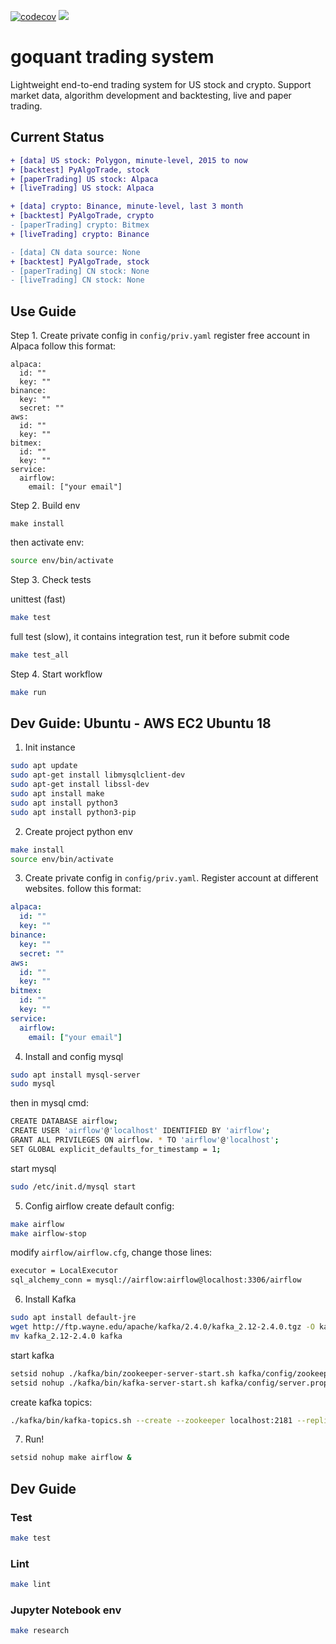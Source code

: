 [![codecov](https://codecov.io/gh/hyu2707/goquant/branch/master/graph/badge.svg)](https://codecov.io/gh/hyu2707/goquant)
![](https://github.com/hyu2707/goquant/workflows/.github/workflows/pythonapp.yml/badge.svg)
# goquant trading system
Lightweight end-to-end trading system for US stock and crypto. Support market data, algorithm development and backtesting, live and paper trading. 

## Current Status

```diff
+ [data] US stock: Polygon, minute-level, 2015 to now
+ [backtest] PyAlgoTrade, stock
+ [paperTrading] US stock: Alpaca
+ [liveTrading] US stock: Alpaca

+ [data] crypto: Binance, minute-level, last 3 month
+ [backtest] PyAlgoTrade, crypto
- [paperTrading] crypto: Bitmex
+ [liveTrading] crypto: Binance

- [data] CN data source: None
+ [backtest] PyAlgoTrade, stock
- [paperTrading] CN stock: None
- [liveTrading] CN stock: None
```

## Use Guide
Step 1. Create private config in `config/priv.yaml`
register free account in Alpaca
follow this format:
```
alpaca:
  id: ""
  key: ""
binance:
  key: ""
  secret: ""
aws:
  id: ""
  key: ""
bitmex:
  id: ""
  key: ""
service:
  airflow:
    email: ["your email"]
```
Step 2. Build env
```
make install
```
then activate env:
```bash
source env/bin/activate
```
Step 3. Check tests

unittest (fast)
```bash
make test
```
full test (slow), it contains integration test, run it before submit code
```bash
make test_all
```
Step 4. Start workflow
```bash
make run
```

## Dev Guide: Ubuntu - AWS EC2 Ubuntu 18
1. Init instance
```bash
sudo apt update
sudo apt-get install libmysqlclient-dev
sudo apt-get install libssl-dev
sudo apt install make
sudo apt install python3
sudo apt install python3-pip
```

2. Create project python env 
```bash
make install
source env/bin/activate
```

3. Create private config in `config/priv.yaml`. Register account at different websites.
follow this format:
```yaml
alpaca:
  id: ""
  key: ""
binance:
  key: ""
  secret: ""
aws:
  id: ""
  key: ""
bitmex:
  id: ""
  key: ""
service:
  airflow:
    email: ["your email"]
```

4. Install and config mysql
```bash
sudo apt install mysql-server
sudo mysql
```
then in mysql cmd:
```bash
CREATE DATABASE airflow;
CREATE USER 'airflow'@'localhost' IDENTIFIED BY 'airflow';
GRANT ALL PRIVILEGES ON airflow. * TO 'airflow'@'localhost';
SET GLOBAL explicit_defaults_for_timestamp = 1;
```
start mysql
```bash
sudo /etc/init.d/mysql start
```

5. Config airflow
create default config:
```bash
make airflow
make airflow-stop
```
modify `airflow/airflow.cfg`, change those lines:
```bash
executor = LocalExecutor
sql_alchemy_conn = mysql://airflow:airflow@localhost:3306/airflow
```

6. Install Kafka
```bash
sudo apt install default-jre
wget http://ftp.wayne.edu/apache/kafka/2.4.0/kafka_2.12-2.4.0.tgz -O kafka.tgz 
mv kafka_2.12-2.4.0 kafka
```
start kafka
```bash
setsid nohup ./kafka/bin/zookeeper-server-start.sh kafka/config/zookeeper.properties &
setsid nohup ./kafka/bin/kafka-server-start.sh kafka/config/server.properties &
```
create kafka topics:
```bash
./kafka/bin/kafka-topics.sh --create --zookeeper localhost:2181 --replication-factor 1 --partitions 1 --topic bitmex_orderbook
```

7. Run!
```bash
setsid nohup make airflow &
```

## Dev Guide
### Test
```bash
make test
```
### Lint
```bash
make lint
```

### Jupyter Notebook env
```bash
make research
```

